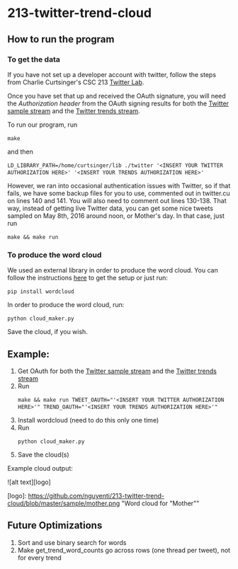 # 213-twitter-trend-cloud
   
## How to run the program
### To get the data
If you have not set up a developer account with twitter, follow the steps from Charlie Curtsinger's CSC 213 [Twitter Lab](http://www.cs.grinnell.edu/~curtsinger/teaching/2016S/CSC213/labs/twitter/).

Once you have set that up and received the OAuth signature, you will need the *Authorization header* from the OAuth signing results for both the [Twitter sample stream](https://dev.twitter.com/streaming/reference/get/statuses/sample) and the [Twitter trends stream](https://dev.twitter.com/rest/reference/get/trends/place). 

To run our program, run
```
make
```
and then
```
LD_LIBRARY_PATH=/home/curtsinger/lib ./twitter '<INSERT YOUR TWITTER AUTHORIZATION HERE>' '<INSERT YOUR TRENDS AUTHORIZATION HERE>'
```

However, we ran into occasional authentication issues with Twitter, so if that fails, we have some backup files for you to use, commented out in twitter.cu on lines 140 and 141. You will also need to comment out lines 130-138. That way, instead of getting live Twitter data, you can get some nice tweets sampled on May 8th, 2016 around noon, or Mother's day.
In that case, just run
```
make && make run
```

### To produce the word cloud
We used an external library in order to produce the word cloud. You can follow the instructions [here](https://github.com/amueller/word_cloud) to get the setup or just run:

```
pip install wordcloud
```

In order to produce the word cloud, run:

```
python cloud_maker.py
```

Save the cloud, if you wish.

## Example:
1. Get OAuth for both the [Twitter sample stream](https://dev.twitter.com/streaming/reference/get/statuses/sample) and the [Twitter trends stream](https://dev.twitter.com/rest/reference/get/trends/place)
2. Run
	```
	make && make run TWEET_OAUTH="'<INSERT YOUR TWITTER AUTHORIZATION HERE>'" TREND_OAUTH="'<INSERT YOUR TRENDS AUTHORIZATION HERE>'"
	```
3. Install wordcloud (need to do this only one time)
4. Run
	```
	python cloud_maker.py
	```
5. Save the cloud(s)

Example cloud output:

![alt text][logo]

[logo]: https://github.com/nguyenti/213-twitter-trend-cloud/blob/master/sample/mother.png "Word cloud for "Mother""

## Future Optimizations
1. Sort and use binary search for words
2. Make get_trend_word_counts go across rows (one thread per tweet), not for every trend
